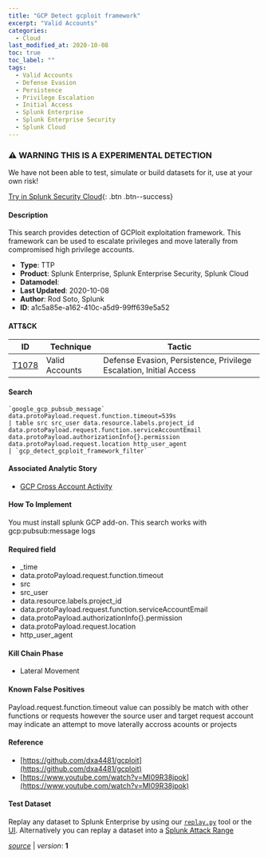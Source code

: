 ```yaml
---
title: "GCP Detect gcploit framework"
excerpt: "Valid Accounts"
categories:
  - Cloud
last_modified_at: 2020-10-08
toc: true
toc_label: ""
tags:
  - Valid Accounts
  - Defense Evasion
  - Persistence
  - Privilege Escalation
  - Initial Access
  - Splunk Enterprise
  - Splunk Enterprise Security
  - Splunk Cloud
---
```


### ⚠️ WARNING THIS IS A EXPERIMENTAL DETECTION
We have not been able to test, simulate or build datasets for it, use at your own risk!


[Try in Splunk Security Cloud](https://www.splunk.com/en_us/cyber-security.html){: .btn .btn--success}

#### Description

This search provides detection of GCPloit exploitation framework. This framework can be used to escalate privileges and move laterally from compromised high privilege accounts.

- **Type**: TTP
- **Product**: Splunk Enterprise, Splunk Enterprise Security, Splunk Cloud
- **Datamodel**: 
- **Last Updated**: 2020-10-08
- **Author**: Rod Soto, Splunk
- **ID**: a1c5a85e-a162-410c-a5d9-99ff639e5a52


#### ATT&CK

| ID          | Technique   | Tactic         |
| ----------- | ----------- |--------------- |
| [T1078](https://attack.mitre.org/techniques/T1078/) | Valid Accounts | Defense Evasion, Persistence, Privilege Escalation, Initial Access |

#### Search

```
`google_gcp_pubsub_message` data.protoPayload.request.function.timeout=539s 
| table src src_user data.resource.labels.project_id data.protoPayload.request.function.serviceAccountEmail data.protoPayload.authorizationInfo{}.permission data.protoPayload.request.location http_user_agent 
| `gcp_detect_gcploit_framework_filter`
```

#### Associated Analytic Story
* [GCP Cross Account Activity](/stories/gcp_cross_account_activity)


#### How To Implement
You must install splunk GCP add-on. This search works with gcp:pubsub:message logs

#### Required field
* _time
* data.protoPayload.request.function.timeout
* src
* src_user
* data.resource.labels.project_id
* data.protoPayload.request.function.serviceAccountEmail
* data.protoPayload.authorizationInfo{}.permission
* data.protoPayload.request.location
* http_user_agent


#### Kill Chain Phase
* Lateral Movement


#### Known False Positives
Payload.request.function.timeout value can possibly be match with other functions or requests however the source user and target request account may indicate an attempt to move laterally accross acounts or projects





#### Reference

* [https://github.com/dxa4481/gcploit](https://github.com/dxa4481/gcploit)
* [https://www.youtube.com/watch?v=Ml09R38jpok](https://www.youtube.com/watch?v=Ml09R38jpok)



#### Test Dataset
Replay any dataset to Splunk Enterprise by using our [`replay.py`](https://github.com/splunk/attack_data#using-replaypy) tool or the [UI](https://github.com/splunk/attack_data#using-ui).
Alternatively you can replay a dataset into a [Splunk Attack Range](https://github.com/splunk/attack_range#replay-dumps-into-attack-range-splunk-server)



[*source*](https://github.com/splunk/security_content/tree/develop/detections/experimental/cloud/gcp_detect_gcploit_framework.yml) \| *version*: **1**